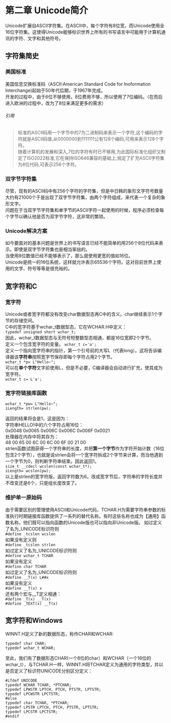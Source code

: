 # 第二章 Unicode简介
Unicode扩展自ASCII字符集。在ASCII中，每个字符有8位宽，而Unicode使用全16位字符集。这使得Unicode能够标识世界上所有的书写语言中可能用于计算机通讯的字符、文字和其他符号。  
## 字符集简史
### 美国标准
美国信息交换标准码（ASCII:American Standard Code for Inoformation Interchange)起始于50年代后期，于1967年完成。  
开发的过程中，由于6位不够使用，8位费用不够，所以使用了7位编码。（在而后进入欧洲的过程中，改为了8位来满足更多的需求）  
###### 引用
> 标准的ASCII码用一个字节中的7为二进制码来表示一个字符,这个编码的字符就是ASCII码值,从0000000到1111111公有128个编码,可用来表示128个字符。  
> 随着计算机的发展和深入,7位的字符有时已不够用,为此国际标准化组织又制定了ISO2022标准,它在保持ISO646兼容的基础上,规定了扩充ASCII字符集为8位代码,可表示256个字符。  
### 双字节字符集
尽管，现有的ASCII码中有256个字符的字符集，但是中日韩的象形文字符号数量大约有21000个于是出现了双字节字符集，由两个字符组成，来代表一个复杂的象形文字。  
问题在于当双字节字符集和单字节的ASCII字符一起使用的时候，程序必须检查每个字节以确认他是否为双字节字符，这非常的繁琐。  
### Unicode解决方案
如今要面对的基本问题是世界上的书写语言已经不能简单的用256个8位代码来表示。即使是双字节字符集也是相当笨拙的。  
当使用8位数值已经不能够表示了，那么就使用更宽的值如16位。  
Unicode是统一的16位系统，这样就允许表示65536个字符。这对目前世界上使用的文字、符号等等是很充裕的。
## 宽字符和C
### 宽字符
Unicode或者宽字符都没有改变char数据型态再C中的含义。char继续表示1个字节的存储空间。  
C中的宽字符基于wchar_t数据型态，它在WCHAR.H中定义：  
`typedef unsigned short wchar_t;`  
因此，wchar_t数据型态与无符号短整数型态相通，都是16位宽即2个字节。  
定义一个包含宽字符的变量。
`wchar_t c='a';`  
定义一个指向宽字符串的指针，第一个引号前的大写L（代表long）。这将告诉编译器该**字符串**按照宽字节保存即每个字符占用2个字节。  
`wchar_t *p= L"Hello~";`  
可以在**单个字符**文字前使用L，但是不必要，C编译器会自动进行扩充，使其成为宽字符。  
`wchar_t c= L'a';`  
### 宽字符链接库函数
```
wchar_t *pw= L"Hello~";  
iLength= strlen(pw);  
```   
返回的结果将会是1，这是因为：  
字符串HELLO!中的六个字符占用16位：  
0x0048 0x0065 0x006C 0x006C 0x006F 0x0021  
处理器在内存中将其存为：  
48 00 65 00 6C 00 6C 00 6F 00 21 00  
strlen函数试图获得一个字符串的长度，并把**第一个字节**作为字符开始计数（16位包含2个字节），也就是说strlen会将一个宽字符拆成2个字节来计算，而当他遇到一个字节为0，则判断字符串结束。因此返回1。  
`size_t __cdecl wcslen(const wchar_t*);`  
`iLength= wcslen(pw);`  
以上是strlen的宽字符版，返回字符数为6。改成宽字节后，字符串的字符长度并不改变还是6个，只是组长度改变了。  
### 维护单一原始码
由于需要区别的管理使用ASCII和Unicode代码，TCHAR.H为需要字符串参数的标准执行时期链接库函数提供了一系列的替代名称。有时这些名称也成为【通用】函数名称。他们既可以指向函数的Unicode版也可以指向非Unicode版。
如过定义了名为_UNICODE标识符则  
`#define _tcslen wcslen`  
如果没有定义则  
`#define _tcslen strlen`  
如过定义了名为_UNICODE标识符则  
`#define wchar_t TCHAR`  
如果没有定义  
`#define char TCHAR`  
如过定义了名为_UNICODE标识符则  
`#define __T(x) L##x`  
如果没有定义  
`#define __T(x) x`  
还有两个宏与__T定义相通：    
`#define _T(x) __T(x)`  
`#define _TEXT(x) __T(x)`  
## 宽字符和Windows
WINNT.H定义了新的数据形态，称作CHAR和WCHAR:  
```
typedef char CHAR;   
typedef wchar_t WCHAR;  
```  
至此，我们有了数据形态CHAR(一个8位的char）和WCHAR（一个16位的wchar_t），与TCHAR.H一样，WINNT.H将TCHAR定义为通用的字符类型，并以是否定义了标识符UNICODE分别区分定义：  
```
#ifdef UNICODE  
typedef WCHAR TCHAR, *PTCHAR;   
typedef LPWSTR LPTCH, PTCH, PTSTR, LPTSTR;   
typedef LPCWSTR LPCTSTR;  
#else  
typedef char TCHAR, *PTCHAR;  
typedef LPSTR LPTCH, PTCH, PTSTR, LPTSTR;  
typedef LPCSTR LPCTSTR;  
#endif  
```  
